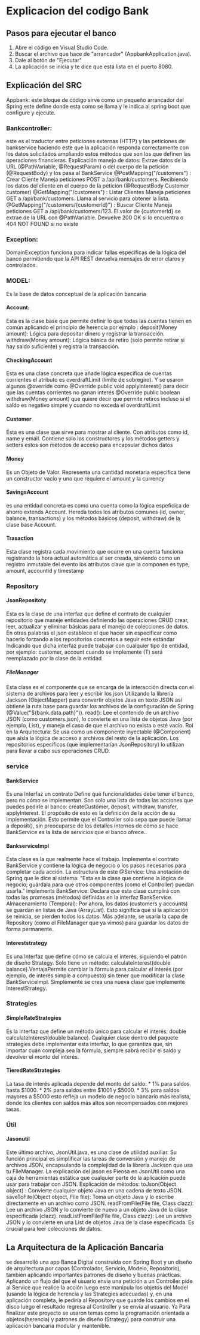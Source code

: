 # Explicacion del codigo Bank
## Pasos para ejecutar el banco
1. Abre el código en Visual Studio Code.
2. Buscar el archivo que hace de "arrancador" (AppbankApplication.java).
3. Dale al botón de "Ejecutar"
4. La aplicación se inicia y te dice que está lista en el puerto 8080.
   
## Explicación del SRC
Appbank: este bloque de código sirve como un pequeño arrancador del Spring este define donde esta 
como se llama y le indica al spring boot que configure y ejecute.

### Bankcontroller: 
este es el traductor entre peticiones externas (HTTP) y las peticiones de bankservice haciendo este que la aplicación responda correctamente con los datos solicitados ampliando estos métodos que son los que definen las operaciones financieras.
Explicación manejo de datos: Extrae datos de la URL (@PathVariable, @RequestParam) o del cuerpo de la petición (@RequestBody) y los pasa al BankService
@PostMapping("/customers") : Crear Cliente Maneja peticiones POST a /api/bank/customers. Recibiendo los datos del cliente en el cuerpo de la petición (@RequestBody Customer customer)
@GetMapping("/customers") : Listar Clientes Maneja peticiones GET a /api/bank/customers. Llama al servicio para obtener la lista.
@GetMapping("/customers/{customerId}") : Buscar Cliente Maneja peticiones GET a /api/bank/customers/123. El valor de {customerId} se extrae de la URL con @PathVariable. Devuelve 200 OK si lo encuentra o 404 NOT FOUND si no existe

### Exception: 
DomainException funciona para indicar fallas específicas de la lógica del banco permitiendo que la API REST devuelva mensajes de error claros y controlados.
### MODEL: 
Es la base de datos conceptual de la aplicación bancaria 
#### Account: 
Esta es la clase base que permite definir lo que todas las cuentas tienen en común aplicando el principio de herencia por ejmplo : 
deposit(Money amount): Lógica para depositar dinero y registrar la transacción.
withdraw(Money amount): Lógica básica de retiro (solo permite retirar si hay saldo suficiente) y registra la transacción.

#### CheckingAccount 
Esta es una clase concreta que añade lógica especifica de cuentas corrientes el atributo es overdraftLimit (límite de sobregiro). 
Y se usaron algunos @override como @Override public void applyInterest() para decir que las cuentas corrientes no ganan interés 
@Override public boolean withdraw(Money amount) que quiere decir que permite retiros incluso si el saldo es negativo simpre y cuando no exceda el overdraftLimit

#### Customer 
Esta es una clase que sirve para mostrar al cliente. Con atributos como id, name y email. Contiene solo los constructores y los métodos getters y setters estos son métodos de acceso para encapsular dichos datos 
#### Money 
Es un Objeto de Valor. Representa una cantidad monetaria específica tiene un constructor vacío y uno que requiere el amount y la currency
#### SavingsAccount 
es una entidad concreta es como una cuenta como la lógica espeficica de ahorro extends Account. Hereda todos los atributos comunes (id, owner, balance, transactions) y los métodos básicos (deposit, withdraw) de la clase base Account.
#### Trasaction  
Esta clase registra cada movimiento que ocurre en una cuenta funciona registrando la hora actual automática al ser creada, sirviendo como un registro inmutable del evento los atributos clave que la componen es type, amount, accountid y timestamp

### Repository
#### JsonRepositoty 
Esta es la clase de una interfaz que define el contrato de cualquier repositorio que maneje entidades definiendo las operaciones CRUD crear, leer, actualizar y eliminar básicas para el manejo de colecciones de datos. En otras palabras el json establece el que hacer sin especificar como hacerlo forzando a los repositorios concretos a seguir este estándar  
Indicando que dicha interfaz puede trabajar con cualquier tipo de entidad, por ejemplo: customer, account cuando se implemente (T) será reemplazado por la clase de la entidad 
##### FileManager
Esta clase es el componente que se encarga de la interacción directa con el sistema de archivos para leer y escribir los json Utilizando la librería Jackson (ObjectMapper) para convertir objetos Java en texto JSON así obtiene la ruta base para guardar los archivos de la configuración de Spring (@Value("${bank.data.path}")). 
read(): Lee el contenido de un archivo JSON (como customers.json), lo convierte en una lista de objetos Java (por ejemplo, List<Customer>), y maneja el caso de que el archivo no exista o esté vacío.
Rol en la Arquitectura: Se usa como un componente inyectable (@Component) que aísla la lógica de acceso a archivos del resto de la aplicación. Los repositorios específicos (que implementarían JsonRepository) lo utilizan para llevar a cabo sus operaciones CRUD.

### service 
#### BankService 
Es una Interfaz un contrato Define qué funcionalidades debe tener el banco, pero no cómo se implementan. Son solo una lista de todas las acciones que puedes pedirle al banco: createCustomer, deposit, withdraw, transfer, applyInterest. El propósito de esto es la definición de la acción de su implementación. Esto permite que el Controller solo sepa que puede llamar a deposit(), sin preocuparse de los detalles internos de cómo se hace BankService es la lista de servicios que el banco ofrece..

#### Bankservicelmpl
Esta clase es la que realmente hace el trabajo. Implementa el contrato BankService y contiene la lógica de negocio o los pasos necesarios para completar cada acción. La estructura de este @Service: Una anotación de Spring que le dice al sistema: "Esta es la clase que contiene la lógica de negocio; guárdala para que otros componentes (como el Controller) puedan usarla."
implements BankService: Declara que esta clase cumplirá con todas las promesas (métodos) definidas en la interfaz BankService.
Almacenamiento (Temporal): Por ahora, los datos (customers y accounts) se guardan en listas de Java (ArrayList). Esto significa que si la aplicación se reinicia, se pierden todos los datos. Más adelante, se usaría la capa de Repository (como el FileManager que ya vimos) para guardar los datos de forma permanente.

#### Intereststrategy
Es una Interfaz que define cómo se calcula el interés, siguiendo el patrón de diseño Strategy.
Solo tiene un método: calculateInterest(double balance).VentajaPermite cambiar la fórmula para calcular el interés (por ejemplo, de interés simple a compuesto) sin tener que modificar la clase BankServiceImpl. Simplemente se crea una nueva clase que implemente InterestStrategy.

### Strategies  
#### SimpleRateStrategies 
Es la interfaz que define un método único para calcular el interés: double calculateInterest(double balance). Cualquier clase dentro del paquete strategies debe implementar esta interfaz, lo que garantiza que, sin importar cuán compleja sea la fórmula, siempre sabrá recibir el saldo y devolver el monto del interés.
#### TieredRateStrategies
La tasa de interés aplicada depende del monto del saldo: * 1% para saldos hasta $1000. * 2% para saldos entre $1001 y $5000. * 3% para saldos mayores a $5000 esto refleja un modelo de negocio bancario más realista, donde los clientes con saldos más altos son recompensados con mejores tasas.
### Útil 
#### Jasonutil 
Este último archivo, JsonUtil.java, es una clase de utilidad auxiliar. Su función principal es simplificar las tareas de conversión y manejo de archivos JSON, encapsulando la complejidad de la librería Jackson que usa tu FileManager.
La explicación del jason es Piensa en JsonUtil como una caja de herramientas estática que cualquier parte de la aplicación puede usar para trabajar con JSON.
Explicación de métodos: 
toJson(Object object) : Convierte cualquier objeto Java en una cadena de texto JSON.
saveToFile(Object object, File file): Toma un objeto Java y lo escribe directamente en un archivo como JSON.
readFromFile(File file, Class<T> clazz): Lee un archivo JSON y lo convierte de nuevo a un objeto Java de la clase especificada (clazz).
readListFromFile(File file, Class<T> clazz): Lee un archivo JSON y lo convierte en una List de objetos Java de la clase especificada. Es crucial para leer colecciones de datos.


## La Arquitectura de la Aplicación Bancaria
se desarrolló una app Banca Digital construida con Spring Boot y un diseño de arquitectura por capas (Controlador, Servicio, Modelo, Repositorio), también aplicando importantes patrones de diseño y buenas prácticas. Aplicando un flujo del que el usuario envia una petición a un Controller pide al Service que realice la acción luego este manipula los objetos del Model (usando la lógica de herencia y las Strategies adecuadas) y, en una aplicación completa, le pediría al Repository que guarde los cambios en el disco luego el resultado regresa al Controller y se envía al usuario.
Ya Para finalizar este proyecto se usaron temas como la programación orientada a objetos(herencia) y patrones de diseño (Strategy) para construir una aplicación bancaria modular y mantenible.




